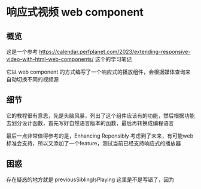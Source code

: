 # 响应式视频 web component


## 概览

这是一个参考 https://calendar.perfplanet.com/2023/extending-responsive-video-with-html-web-components/ 这个的学习笔记

它以 web component 的方式编写了一个响应式的播放组件，会根据媒体查询来自动切换不同的视频源

## 细节

它的教程很有意思，先是头脑风暴，列出了这个组件应该有的功能，然后根据功能去划分设计函数，首先写好自然语言版本的函数，最后再转换成编程语言

最后一点非常值得参考的是，Enhancing Reponsibly 考虑到了未来，有可能web标准会支持，所以又添加了一个feature，测试当前已经支持响应式的播放器

## 困惑

存在疑惑的地方就是 previousSiblingIsPlaying 这里是不是写错了，因为